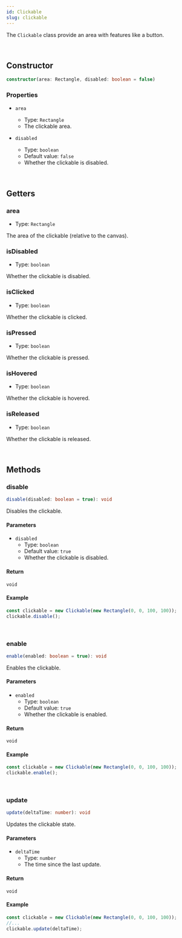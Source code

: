 ```yaml
---
id: Clickable
slug: clickable
---
```


The `Clickable` class provide an area with features like a button.

<br/>

## Constructor

```ts title="prototype"
constructor(area: Rectangle, disabled: boolean = false)
```

### Properties

- `area`
  - Type: `Rectangle`
  - The clickable area.

- `disabled`
  - Type: `boolean`
  - Default value: `false`
  - Whether the clickable is disabled.

<br/>

## Getters

### area

- Type: `Rectangle`

The area of the clickable (relative to the canvas).

### isDisabled

- Type: `boolean`

Whether the clickable is disabled.

### isClicked

- Type: `boolean`

Whether the clickable is clicked.

### isPressed

- Type: `boolean`

Whether the clickable is pressed.

### isHovered

- Type: `boolean`

Whether the clickable is hovered.

### isReleased

- Type: `boolean`

Whether the clickable is released.

<br/>

## Methods

### disable

```ts title="prototype"
disable(disabled: boolean = true): void
```

Disables the clickable.

#### Parameters

- `disabled`
  - Type: `boolean`
  - Default value: `true`
  - Whether the clickable is disabled.

#### Return

`void`

#### Example

```ts
const clickable = new Clickable(new Rectangle(0, 0, 100, 100));
clickable.disable();
```

<br/>

### enable

```ts title="prototype"
enable(enabled: boolean = true): void
```

Enables the clickable.

#### Parameters

- `enabled`
  - Type: `boolean`
  - Default value: `true`
  - Whether the clickable is enabled.

#### Return

`void`

#### Example

```ts
const clickable = new Clickable(new Rectangle(0, 0, 100, 100));
clickable.enable();
```

<br/>

### update

```ts title="prototype"
update(deltaTime: number): void
```

Updates the clickable state.

#### Parameters

- `deltaTime`
  - Type: `number`
  - The time since the last update.

#### Return

`void`

#### Example

```ts
const clickable = new Clickable(new Rectangle(0, 0, 100, 100));
//...
clickable.update(deltaTime);
```